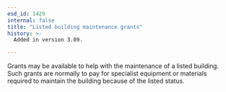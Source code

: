 ```yaml
---
esd_id: 1429
internal: false
title: "Listed building maintenance grants"
history: >-
  Added in version 3.09.

---
```


Grants may be available to help with the maintenance of a listed building. Such grants are normally to pay for specialist equipment or materials required to maintain the building because of the listed status.

